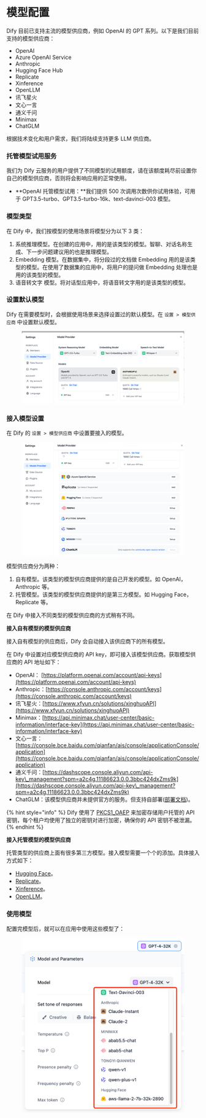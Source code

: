 # 模型配置

Dify 目前已支持主流的模型供应商，例如 OpenAI 的 GPT 系列。以下是我们目前支持的模型供应商：

* OpenAI
* Azure OpenAI Service
* Anthropic
* Hugging Face Hub
* Replicate
* Xinference
* OpenLLM
* 讯飞星火
* 文心一言
* 通义千问
* Minimax
* ChatGLM

根据技术变化和用户需求，我们将陆续支持更多 LLM 供应商。

### 托管模型试用服务

我们为 Dify 云服务的用户提供了不同模型的试用额度，请在该额度耗尽前设置你自己的模型供应商，否则将会影响应用的正常使用。

* \*\*OpenAI 托管模型试用：\*\*我们提供 500 次调用次数供你试用体验，可用于 GPT3.5-turbo、GPT3.5-turbo-16k、text-davinci-003 模型。

### 模型类型

在 Dify 中，我们按模型的使用场景将模型分为以下 3 类：

1. 系统推理模型。在创建的应用中，用的是该类型的模型。智聊、对话名称生成、下一步问题建议用的也是推理模型。
2. Embedding 模型。在数据集中，将分段过的文档做 Embedding 用的是该类型的模型。在使用了数据集的应用中，将用户的提问做 Embedding 处理也是用的该类型的模型。
3. 语音转文字 模型。将对话型应用中，将语音转文字用的是该类型的模型。

### 设置默认模型

Dify 在需要模型时，会根据使用场景来选择设置过的默认模型。在 `设置 > 模型供应商` 中设置默认模型。

<figure><img src="../../.gitbook/assets/image (15).png" alt=""><figcaption></figcaption></figure>

### 接入模型设置

在 Dify 的 `设置 > 模型供应商` 中设置要接入的模型。

<figure><img src="../../.gitbook/assets/image (16).png" alt=""><figcaption></figcaption></figure>

模型供应商分为两种：

1. 自有模型。该类型的模型供应商提供的是自己开发的模型。如 OpenAI，Anthropic 等。
2. 托管模型。该类型的模型供应商提供的是第三方模型。如 Hugging Face，Replicate 等。

在 Dify 中接入不同类型的模型供应商的方式稍有不同。

**接入自有模型的模型供应商**

接入自有模型的供应商后，Dify 会自动接入该供应商下的所有模型。

在 Dify 中设置对应模型供应商的 API key，即可接入该模型供应商。获取模型供应商的 API 地址如下：

* OpenAI： [https://platform.openai.com/account/api-keys](https://platform.openai.com/account/api-keys)
* Anthropic：[https://console.anthropic.com/account/keys](https://console.anthropic.com/account/keys)
* 讯飞星火：[https://www.xfyun.cn/solutions/xinghuoAPI](https://www.xfyun.cn/solutions/xinghuoAPI)
* Minimax：[https://api.minimax.chat/user-center/basic-information/interface-key](https://api.minimax.chat/user-center/basic-information/interface-key)
* 文心一言：[https://console.bce.baidu.com/qianfan/ais/console/applicationConsole/application](https://console.bce.baidu.com/qianfan/ais/console/applicationConsole/application)
* 通义千问：[https://dashscope.console.aliyun.com/api-key\_management?spm=a2c4g.11186623.0.0.3bbc424dxZms9k](https://dashscope.console.aliyun.com/api-key\_management?spm=a2c4g.11186623.0.0.3bbc424dxZms9k)
* ChatGLM：该模型供应商并未提供官方的服务。但支持自部署([部署文档](https://github.com/THUDM/ChatGLM2-6B#%E7%8E%AF%E5%A2%83%E5%AE%89%E8%A3%85))。

{% hint style="info" %}
Dify 使用了 [PKCS1\_OAEP](https://pycryptodome.readthedocs.io/en/latest/src/cipher/oaep.html) 来加密存储用户托管的 API 密钥，每个租户均使用了独立的密钥对进行加密，确保你的 API 密钥不被泄漏。
{% endhint %}

**接入托管模型的模型供应商**

托管类型的供应商上面有很多第三方模型。接入模型需要一个个的添加。具体接入方式如下：

* [Hugging Face](hugging-face.md)。
* [Replicate](replicate.md)。
* [Xinference](xinference.md)。
* [OpenLLM](openllm.md)。

### 使用模型

配置完模型后，就可以在应用中使用这些模型了：

<figure><img src="../../.gitbook/assets/image (1).png" alt=""><figcaption></figcaption></figure>
